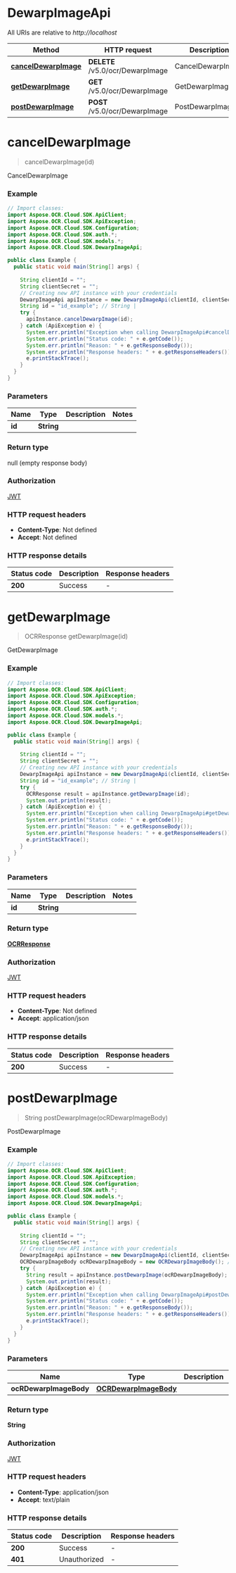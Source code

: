 # DewarpImageApi

All URIs are relative to *http://localhost*

| Method | HTTP request | Description |
|------------- | ------------- | -------------|
| [**cancelDewarpImage**](DewarpImageApi.md#cancelDewarpImage) | **DELETE** /v5.0/ocr/DewarpImage | CancelDewarpImage |
| [**getDewarpImage**](DewarpImageApi.md#getDewarpImage) | **GET** /v5.0/ocr/DewarpImage | GetDewarpImage |
| [**postDewarpImage**](DewarpImageApi.md#postDewarpImage) | **POST** /v5.0/ocr/DewarpImage | PostDewarpImage |


<a name="cancelDewarpImage"></a>
# **cancelDewarpImage**
> cancelDewarpImage(id)

CancelDewarpImage

### Example
```java
// Import classes:
import Aspose.OCR.Cloud.SDK.ApiClient;
import Aspose.OCR.Cloud.SDK.ApiException;
import Aspose.OCR.Cloud.SDK.Configuration;
import Aspose.OCR.Cloud.SDK.auth.*;
import Aspose.OCR.Cloud.SDK.models.*;
import Aspose.OCR.Cloud.SDK.DewarpImageApi;

public class Example {
  public static void main(String[] args) {
    
    String clientId = "";
    String clientSecret = "";
    // Creating new API instance with your credentials
    DewarpImageApi apiInstance = new DewarpImageApi(clientId, clientSecret);
    String id = "id_example"; // String | 
    try {
      apiInstance.cancelDewarpImage(id);
    } catch (ApiException e) {
      System.err.println("Exception when calling DewarpImageApi#cancelDewarpImage");
      System.err.println("Status code: " + e.getCode());
      System.err.println("Reason: " + e.getResponseBody());
      System.err.println("Response headers: " + e.getResponseHeaders());
      e.printStackTrace();
    }
  }
}
```

### Parameters

| Name | Type | Description  | Notes |
|------------- | ------------- | ------------- | -------------|
| **id** | **String**|  | |

### Return type

null (empty response body)

### Authorization

[JWT](../README.md#JWT)

### HTTP request headers

 - **Content-Type**: Not defined
 - **Accept**: Not defined

### HTTP response details
| Status code | Description | Response headers |
|-------------|-------------|------------------|
| **200** | Success |  -  |

<a name="getDewarpImage"></a>
# **getDewarpImage**
> OCRResponse getDewarpImage(id)

GetDewarpImage

### Example
```java
// Import classes:
import Aspose.OCR.Cloud.SDK.ApiClient;
import Aspose.OCR.Cloud.SDK.ApiException;
import Aspose.OCR.Cloud.SDK.Configuration;
import Aspose.OCR.Cloud.SDK.auth.*;
import Aspose.OCR.Cloud.SDK.models.*;
import Aspose.OCR.Cloud.SDK.DewarpImageApi;

public class Example {
  public static void main(String[] args) {
    
    String clientId = "";
    String clientSecret = "";
    // Creating new API instance with your credentials
    DewarpImageApi apiInstance = new DewarpImageApi(clientId, clientSecret);
    String id = "id_example"; // String | 
    try {
      OCRResponse result = apiInstance.getDewarpImage(id);
      System.out.println(result);
    } catch (ApiException e) {
      System.err.println("Exception when calling DewarpImageApi#getDewarpImage");
      System.err.println("Status code: " + e.getCode());
      System.err.println("Reason: " + e.getResponseBody());
      System.err.println("Response headers: " + e.getResponseHeaders());
      e.printStackTrace();
    }
  }
}
```

### Parameters

| Name | Type | Description  | Notes |
|------------- | ------------- | ------------- | -------------|
| **id** | **String**|  | |

### Return type

[**OCRResponse**](OCRResponse.md)

### Authorization

[JWT](../README.md#JWT)

### HTTP request headers

 - **Content-Type**: Not defined
 - **Accept**: application/json

### HTTP response details
| Status code | Description | Response headers |
|-------------|-------------|------------------|
| **200** | Success |  -  |

<a name="postDewarpImage"></a>
# **postDewarpImage**
> String postDewarpImage(ocRDewarpImageBody)

PostDewarpImage

### Example
```java
// Import classes:
import Aspose.OCR.Cloud.SDK.ApiClient;
import Aspose.OCR.Cloud.SDK.ApiException;
import Aspose.OCR.Cloud.SDK.Configuration;
import Aspose.OCR.Cloud.SDK.auth.*;
import Aspose.OCR.Cloud.SDK.models.*;
import Aspose.OCR.Cloud.SDK.DewarpImageApi;

public class Example {
  public static void main(String[] args) {
    
    String clientId = "";
    String clientSecret = "";
    // Creating new API instance with your credentials
    DewarpImageApi apiInstance = new DewarpImageApi(clientId, clientSecret);
    OCRDewarpImageBody ocRDewarpImageBody = new OCRDewarpImageBody(); // OCRDewarpImageBody | 
    try {
      String result = apiInstance.postDewarpImage(ocRDewarpImageBody);
      System.out.println(result);
    } catch (ApiException e) {
      System.err.println("Exception when calling DewarpImageApi#postDewarpImage");
      System.err.println("Status code: " + e.getCode());
      System.err.println("Reason: " + e.getResponseBody());
      System.err.println("Response headers: " + e.getResponseHeaders());
      e.printStackTrace();
    }
  }
}
```

### Parameters

| Name | Type | Description  | Notes |
|------------- | ------------- | ------------- | -------------|
| **ocRDewarpImageBody** | [**OCRDewarpImageBody**](OCRDewarpImageBody.md)|  | |

### Return type

**String**

### Authorization

[JWT](../README.md#JWT)

### HTTP request headers

 - **Content-Type**: application/json
 - **Accept**: text/plain

### HTTP response details
| Status code | Description | Response headers |
|-------------|-------------|------------------|
| **200** | Success |  -  |
| **401** | Unauthorized |  -  |

